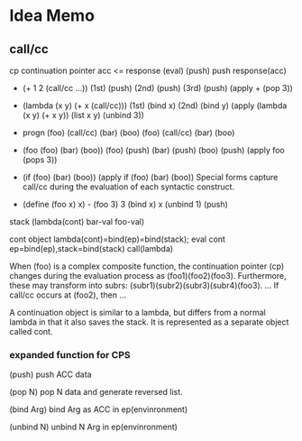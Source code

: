 # Idea Memo

## call/cc 

cp continuation pointer
acc <= response (eval)
(push) push response(acc)

- (+ 1 2 (call/cc ...)) 
(1st) (push) (2nd) (push) (3rd) (push) (apply + (pop 3))

- (lambda (x y) (+ x (call/cc)))
(1st) (bind x) (2nd) (bind y) (apply (lambda (x y) (+ x y)) (list x y) (unbind 3))

- progn (foo) (call/cc) (bar) (boo)
(foo) (call/cc) (bar) (boo) 

- (foo (foo) (bar) (boo))
(foo) (push) (bar) (push) (boo) (push) (apply foo (pops 3))

- (if (foo) (bar) (boo))
(apply if (foo) (bar) (boo)) 
Special forms capture call/cc during the evaluation of each syntactic construct.

- (define (foo x) x) - (foo 3)
3 (bind x) x (unbind 1) (push)




stack (lambda(cont) bar-val foo-val) 

cont object lambda(cont)=bind(ep)=bind(stack);
eval cont ep=bind(ep),stack=bind(stack) call(lambda)

When (foo) is a complex composite function, the continuation pointer (cp) changes during the evaluation process as (foo1)(foo2)(foo3). Furthermore, these may transform into subrs: (subr1)(subr2)(subr3)(subr4)(foo3). … If call/cc occurs at (foo2), then …

A continuation object is similar to a lambda, but differs from a normal lambda in that it also saves the stack. It is represented as a separate object called cont.


### expanded function for CPS

(push)  push ACC data

(pop N)   pop N data and generate reversed list.

(bind Arg) bind Arg as ACC in ep(envinronment)

(unbind N) unbind N Arg in ep(envinronment)